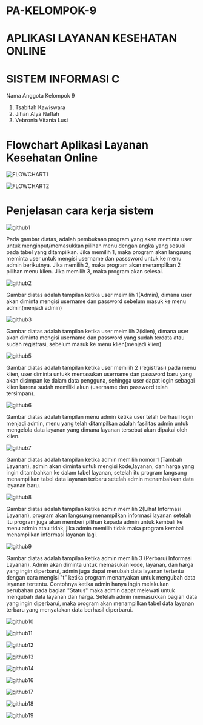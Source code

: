 # PA-KELOMPOK-9

# APLIKASI LAYANAN KESEHATAN ONLINE

# SISTEM INFORMASI C

Nama Anggota Kelompok 9

1. Tsabitah Kawiswara 
2. Jihan Alya Naflah
3. Vebronia Vitania Lusi

# Flowchart Aplikasi Layanan Kesehatan Online
![FLOWCHART1](https://github.com/user-attachments/assets/9ee04ffa-2f3e-408a-ba8c-061ea09881bd)

![FLOWCHART2](https://github.com/user-attachments/assets/1fe638a8-f8eb-4554-8e31-d45e12a0c007)

# Penjelasan cara kerja sistem

![github1](https://github.com/user-attachments/assets/022ecce5-3ab9-4cb9-800d-2c34f837bca9)

Pada gambar diatas, adalah pembukaan program yang akan meminta user untuk menginput/memasukkan pilihan menu dengan angka yang sesuai pada tabel yang ditampilkan. Jika memilih 1, maka program akan langsung meminta user untuk mengisi username dan passsword untuk ke menu admin berikutnya. Jika memilih 2, maka program akan menampilkan 2 pilihan menu klien. Jika memilih 3, maka program akan selesai.

![github2](https://github.com/user-attachments/assets/036c0d54-fa29-420b-877e-9707d908a78b)

Gambar diatas adalah tampilan ketika user meimilih 1(Admin), dimana user akan diminta mengisi username dan password sebelum masuk ke menu admin(menjadi admin)


![github3](https://github.com/user-attachments/assets/e33aacab-aef1-48ff-aedc-277733658b6d)

Gambar diatas adalah tampilan ketika user meimilih 2(klien), dimana user akan diminta mengisi username dan password yang sudah terdata atau sudah registrasi, sebelum masuk ke menu klien(menjadi klien)

![github5](https://github.com/user-attachments/assets/9eb5ac79-38f6-4054-98ff-c3d68812f0a9)

Gambar diatas adalah tampilan ketika user memilih 2 (registrasi) pada menu klien, user diminta untukk memasukan username dan password baru yang akan disimpan ke dalam data pengguna, sehingga user dapat login sebagai klien karena sudah memiliki akun (username dan password telah tersimpan).

![github6](https://github.com/user-attachments/assets/bf7d2d4a-c6fe-4531-8ebc-770e2be2a385)

Gambar diatas adalah tampilan menu admin ketika user telah berhasil login menjadi admin, menu yang telah ditampilkan adalah fasilitas admin untuk mengelola data layanan yang dimana layanan tersebut akan dipakai oleh klien. 

![github7](https://github.com/user-attachments/assets/19f10372-dbb6-4bfc-85af-8be8baf89eff)

Gambar diatas adalah tampilan ketika admin memilih nomor 1 (Tambah Layanan), admin akan diminta untuk mengisi kode,layanan, dan harga yang ingin ditambahkan ke dalam tabel layanan, setelah itu program langsung menampilkan tabel data layanan terbaru setelah admin menambahkan data layanan baru.

![github8](https://github.com/user-attachments/assets/438d1b77-9813-4c78-b1fd-630d7f92261c)

Gambar diatas adalah tampilan ketika admin memilih 2(Lihat Informasi Layanan), program akan langsung menampilkan informasi layanan setelah itu program juga akan memberi pilihan kepada admin untuk kembali ke menu admin atau tidak, jika admin memilih tidak maka program kembali menampilkan informasi layanan lagi.

![github9](https://github.com/user-attachments/assets/d649a1e6-a5a2-4e3a-a0db-742219131eef)

Gambar diatas adalah tampilan ketika admin memilih 3 (Perbarui Informasi Layanan). Admin akan diminta untuk memasukan kode, layanan, dan harga yang ingin diperbarui, admin juga dapat merubah data layanan tertentu dengan cara mengisi "t" ketika program menanyakan untuk mengubah data layanan tertentu. Contohnya ketika admin hanya ingin melakukan perubahan pada bagian "Status" maka admin dapat melewati untuk mengubah data layanan dan harga. Setelah admin memasukkan bagian data yang ingin diperbarui, maka program akan menampilkan tabel data layanan terbaru yang menyatakan data berhasil diperbarui.

![github10](https://github.com/user-attachments/assets/4152fbfe-2121-499f-9064-395ec70aa21c)

![github11](https://github.com/user-attachments/assets/6f14b6ab-8d07-4f7c-a975-a80cdb0f456e)

![github12](https://github.com/user-attachments/assets/72e21f27-6bf3-4dfe-9e6b-27677621ac1b)

![github13](https://github.com/user-attachments/assets/5b3a1800-9ed7-499d-9e86-a111ea3a76ea)

![github14](https://github.com/user-attachments/assets/73d85a55-3334-4608-8402-22d431ecd135)

![github16](https://github.com/user-attachments/assets/594a0a3c-702b-4d17-b4c2-348c5fd04ef6)

![github17](https://github.com/user-attachments/assets/4457cbe6-124a-44a2-9643-ad7d167a0ef6)

![github18](https://github.com/user-attachments/assets/e912ac94-00a7-42a6-ba59-f6ca1bdd3751)

![github19](https://github.com/user-attachments/assets/b1d2d6a6-ef77-4188-8425-a4e6b9e9bb4c)

